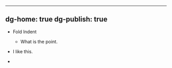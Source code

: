 


---
dg-home: true
dg-publish: true
---


- Fold Indent
	- What is the point. 

- I like this. 
- 